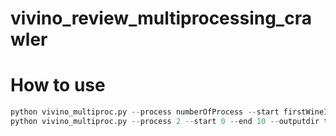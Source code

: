 ﻿# vivino_review_multiprocessing_crawler


# How to use
```python
python vivino_multiproc.py --process numberOfProcess --start firstWineIndex --end lastWineIndex --outputdir directoryOfReviews
python vivino_multiproc.py --process 2 --start 0 --end 10 --outputdir testoutput
```
